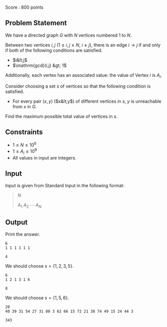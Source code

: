 Score : $800$ points

## Problem Statement

We have a directed graph $G$ with $N$ vertices numbered $1$ to $N$.

Between two vertices $i,j$ ($1 \leq i,j \leq N$, $i \neq j$), there is an edge $i \to j$ if and only if both of the following conditions are satisfied.

- $i&lt;j$
- $\mathrm{gcd}(i,j) &gt; 1$

Additionally, each vertex has an associated value: the value of Vertex $i$ is $A_i$.

Consider choosing a set $s$ of vertices so that the following condition is satisfied.

- For every pair $(x,y)$ ($x&lt;y$) of different vertices in $s$, $y$ is unreachable from $x$ in $G$.

Find the maximum possible total value of vertices in $s$.

## Constraints

- $1 \leq N \leq 10^6$
- $1 \leq A_i \leq 10^9$
- All values in input are integers.

## Input

Input is given from Standard Input in the following format:

> $N$
> 
> $A_1$ $A_2$ $\cdots$ $A_N$

## Output

Print the answer.

```input1
6
1 1 1 1 1 1
```

```output1
4
```

We should choose $s=\{1,2,3,5\}$.

```input2
6
1 2 1 3 1 6
```

```output2
8
```

We should choose $s=\{1,5,6\}$.

```input3
20
40 39 31 54 27 31 80 3 62 66 15 72 21 38 74 49 15 24 44 3
```

```output3
343
```